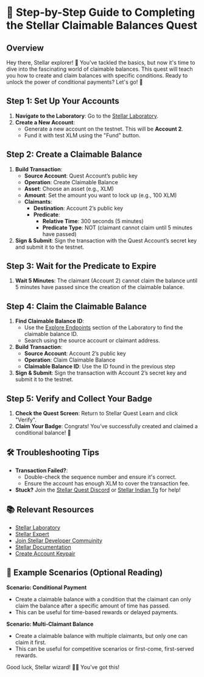 # 🚀 Step-by-Step Guide to Completing the Stellar Claimable Balances Quest

## Overview
Hey there, Stellar explorer! 🌟 You've tackled the basics, but now it's time to dive into the fascinating world of claimable balances. This quest will teach you how to create and claim balances with specific conditions. Ready to unlock the power of conditional payments? Let's go! 🚀

## Step 1: Set Up Your Accounts
1. **Navigate to the Laboratory**: Go to the [Stellar Laboratory](https://www.stellar.org/laboratory/).
2. **Create a New Account**:
   - Generate a new account on the testnet. This will be **Account 2**.
   - Fund it with test XLM using the "Fund" button.

## Step 2: Create a Claimable Balance
1. **Build Transaction**:
   - **Source Account**: Quest Account’s public key
   - **Operation**: Create Claimable Balance
   - **Asset**: Choose an asset (e.g., XLM)
   - **Amount**: Set the amount you want to lock up (e.g., 100 XLM)
   - **Claimants**:
     - **Destination**: Account 2’s public key
     - **Predicate**: 
       - **Relative Time**: 300 seconds (5 minutes)
       - **Predicate Type**: NOT (claimant cannot claim until 5 minutes have passed)
2. **Sign & Submit**: Sign the transaction with the Quest Account’s secret key and submit it to the testnet.

## Step 3: Wait for the Predicate to Expire
1. **Wait 5 Minutes**: The claimant (Account 2) cannot claim the balance until 5 minutes have passed since the creation of the claimable balance.

## Step 4: Claim the Claimable Balance
1. **Find Claimable Balance ID**:
   - Use the [Explore Endpoints](https://www.stellar.org/laboratory/#explorer?resource=claimable_balances) section of the Laboratory to find the claimable balance ID.
   - Search using the source account or claimant address.
2. **Build Transaction**:
   - **Source Account**: Account 2’s public key
   - **Operation**: Claim Claimable Balance
   - **Claimable Balance ID**: Use the ID found in the previous step
3. **Sign & Submit**: Sign the transaction with Account 2’s secret key and submit it to the testnet.

## Step 5: Verify and Collect Your Badge
1. **Check the Quest Screen**: Return to Stellar Quest Learn and click "Verify".
2. **Claim Your Badge**: Congrats! You’ve successfully created and claimed a conditional balance! 🎯

## 🛠️ Troubleshooting Tips
- **Transaction Failed?**:
  - Double-check the sequence number and ensure it's correct.
  - Ensure the account has enough XLM to cover the transaction fee.
- **Stuck?** Join the [Stellar Quest Discord](https://discord.gg/stellar) or [Stellar Indian Tg](https://t.me/stellarindia) for help!

## 📚 Relevant Resources
- [Stellar Laboratory](https://www.stellar.org/laboratory/)
- [Stellar Expert](https://stellar.expert/)
- [Join Stellar Developer Commuinity](https://discord.com/invite/stellardev)
- [Stellar Documentation](https://developers.stellar.org/docs/)
- [Create Account Keypair](https://lab.stellar.org/account/create)

## 🎯 Example Scenarios (Optional Reading)
**Scenario: Conditional Payment**
- Create a claimable balance with a condition that the claimant can only claim the balance after a specific amount of time has passed.
- This can be useful for time-based rewards or delayed payments.

**Scenario: Multi-Claimant Balance**
- Create a claimable balance with multiple claimants, but only one can claim it first.
- This can be useful for competitive scenarios or first-come, first-served rewards.

Good luck, Stellar wizard! 🧙‍♂️ You’ve got this!